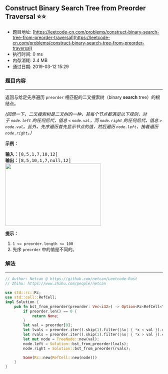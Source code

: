 ## Construct Binary Search Tree from Preorder Traversal :star::star:
- 题目地址: [https://leetcode-cn.com/problems/construct-binary-search-tree-from-preorder-traversal](https://leetcode-cn.com/problems/construct-binary-search-tree-from-preorder-traversal)
- 执行时间: 0 ms 
- 内存消耗: 2.4 MB
- 通过日期: 2019-03-12 15:29

### 题目内容
---
<p>返回与给定先序遍历 <code>preorder</code> 相匹配的二叉搜索树（binary <strong>search</strong> tree）的根结点。</p>

<p><em>(回想一下，二叉搜索树是二叉树的一种，其每个节点都满足以下规则，对于 <code>node.left</code> 的任何后代，值总 <code><</code> <code>node.val</code>，而 <code>node.right</code> 的任何后代，值总 <code>></code> <code>node.val</code>。此外，先序遍历首先显示节点的值，然后遍历 <code>node.left</code>，接着遍历 <code>node.right</code>。）</em></p>



<p><strong>示例：</strong></p>

<pre><strong>输入：</strong>[8,5,1,7,10,12]
<strong>输出：</strong>[8,5,10,1,7,null,12]
<img alt="" src="https://assets.leetcode-cn.com/aliyun-lc-upload/uploads/2019/03/08/1266.png" style="height: 200px; width: 306px;">
</pre>



<p><strong>提示：</strong></p>

<ol>
	<li><code>1 <= preorder.length <= 100</code></li>
	<li>先序 <code>preorder</code> 中的值是不同的。</li>
</ol>


### 解法
---
```rust
// Author: Netcan @ https://github.com/netcan/Leetcode-Rust
// Zhihu: https://www.zhihu.com/people/netcan

use std::rc::Rc;
use std::cell::RefCell;
impl Solution {
    pub fn bst_from_preorder(preorder: Vec<i32>) -> Option<Rc<RefCell<TreeNode>>> {
        if preorder.len() == 0 {
            return None;
        }
        let val = preorder[0];
        let lvals = preorder.iter().skip(1).filter(|&x| { *x < val }).cloned().collect();
        let rvals = preorder.iter().skip(1).filter(|&x| { *x > val }).cloned().collect();
        let mut node = TreeNode::new(val);
        node.left = Solution::bst_from_preorder(lvals);
        node.right = Solution::bst_from_preorder(rvals);

        Some(Rc::new(RefCell::new(node)))
    }
}


```